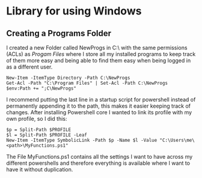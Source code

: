 # Library for using Windows
## Creating a Programs Folder
I created a new Folder called NewProgs in C:\ with the same permissions (ACLs) as _Progam Files_ where I store all my installed programs to keep track of them more easy and being able to find them easy when being logged in as a different user.
```
New-Item -ItemType Directory -Path C:\NewProgs
Get-Acl -Path "C:\Program Files" | Set-Acl -Path C:\NewProgs
$env:Path += ";C\NewProgs"
```
I recommend putting the last line in a startup script for powershell instead of permanently appending it to the path, this makes it easier keeping track of changes.
After installing Powershell core I wanted to link its profile with my own profile, so I did this:
```
$p = Split-Path $PROFILE
$l = Split-Path $PROFILE -Leaf
New-Item -ItemType SymbolicLink -Path $p -Name $l -Value "C:\Users\me\<path>\MyFunctions.ps1"
```
The File MyFunctions.ps1 contains all the settings I want to have across my different powershells and therefore everything is available where I want to have it without duplication.
